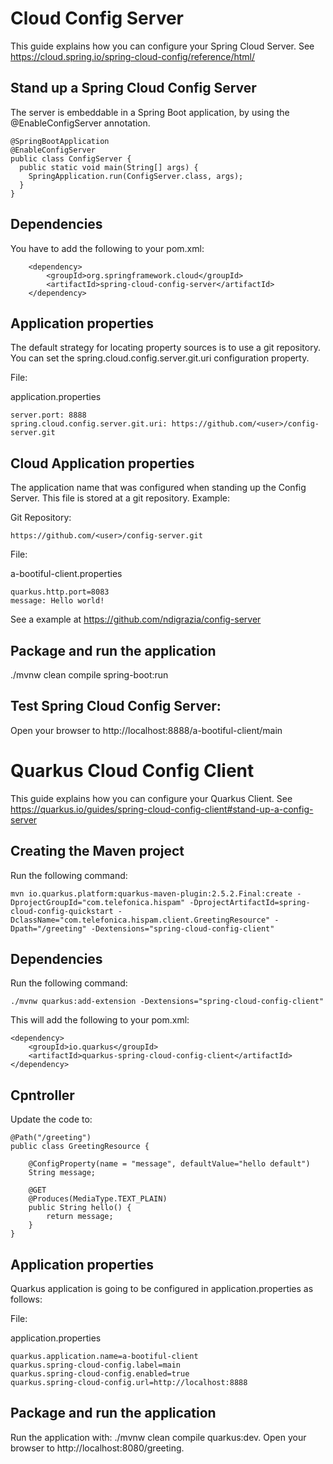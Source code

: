 # Cloud Config Server

This guide explains how you can configure your Spring Cloud Server. See https://cloud.spring.io/spring-cloud-config/reference/html/

## Stand up a Spring Cloud Config Server

The server is embeddable in a Spring Boot application, by using the @EnableConfigServer annotation.

```
@SpringBootApplication
@EnableConfigServer
public class ConfigServer {
  public static void main(String[] args) {
    SpringApplication.run(ConfigServer.class, args);
  }
}
```

## Dependencies

You have to add the following to your pom.xml:

``` 
    <dependency>
		<groupId>org.springframework.cloud</groupId>
		<artifactId>spring-cloud-config-server</artifactId>
	</dependency>
```

## Application properties

The default strategy for locating property sources is to use a git repository. You can set the spring.cloud.config.server.git.uri configuration property.

File:

application.properties

```
server.port: 8888
spring.cloud.config.server.git.uri: https://github.com/<user>/config-server.git
```

## Cloud Application properties

The application name that was configured when standing up the Config Server. This file is stored at a git repository. Example:

Git Repository: 

```
https://github.com/<user>/config-server.git
```

File:

a-bootiful-client.properties
    
```
quarkus.http.port=8083
message: Hello world!
```

See a example at https://github.com/ndigrazia/config-server

## Package and run the application
./mvnw clean compile spring-boot:run

## Test Spring Cloud Config Server:
Open your browser to http://localhost:8888/a-bootiful-client/main

# Quarkus Cloud Config Client

This guide explains how you can configure your Quarkus Client. See https://quarkus.io/guides/spring-cloud-config-client#stand-up-a-config-server

## Creating the Maven project

Run the following command:

```
mvn io.quarkus.platform:quarkus-maven-plugin:2.5.2.Final:create -DprojectGroupId="com.telefonica.hispam" -DprojectArtifactId=spring-cloud-config-quickstart -DclassName="com.telefonica.hispam.client.GreetingResource" -Dpath="/greeting" -Dextensions="spring-cloud-config-client"
```

## Dependencies

Run the following command:

```
./mvnw quarkus:add-extension -Dextensions="spring-cloud-config-client"
```

This will add the following to your pom.xml:

```
<dependency>
    <groupId>io.quarkus</groupId>
    <artifactId>quarkus-spring-cloud-config-client</artifactId>
</dependency>
```

## Cpntroller

Update the code to:

```
@Path("/greeting")
public class GreetingResource {

    @ConfigProperty(name = "message", defaultValue="hello default")
    String message;

    @GET
    @Produces(MediaType.TEXT_PLAIN)
    public String hello() {
        return message;
    }
}
```

## Application properties

Quarkus application is going to be configured in application.properties as follows:

File:

application.properties

```
quarkus.application.name=a-bootiful-client
quarkus.spring-cloud-config.label=main
quarkus.spring-cloud-config.enabled=true
quarkus.spring-cloud-config.url=http://localhost:8888
```

## Package and run the application
Run the application with: ./mvnw clean compile quarkus:dev. Open your browser to http://localhost:8080/greeting.

